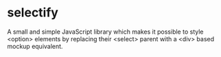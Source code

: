 # selectify
A small and simple JavaScript library which makes it possible to style &lt;option> elements by replacing their &lt;select> parent with a &lt;div> based mockup equivalent.

